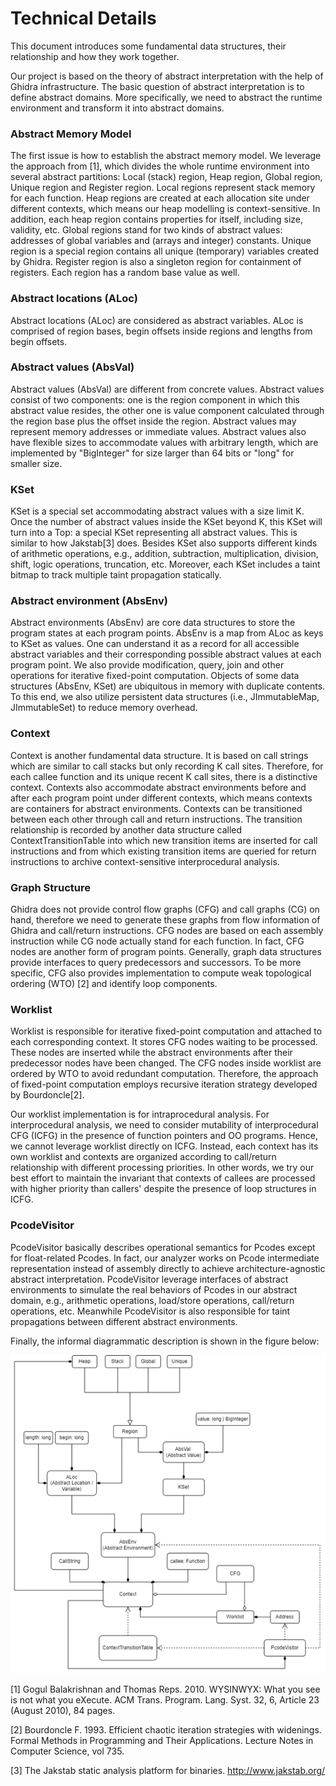# Technical Details

This document introduces some fundamental data structures, their relationship and how they work together.

Our project is based on the theory of abstract interpretation with the help of Ghidra infrastructure. The basic question of abstract interpretation is to define abstract domains. More specifically, we need to abstract the runtime environment and transform it into abstract domains.

### Abstract Memory Model
The first issue is how to establish the abstract memory model. We leverage the approach from [1], which divides the whole runtime environment into several abstract partitions: Local (stack) region, Heap region, Global region, Unique region and Register region. Local regions represent stack memory for each function. Heap regions are created at each allocation site under different contexts, which means our heap modelling is context-sensitive. In addition, each heap region contains properties for itself, including size, validity, etc. Global regions stand for two kinds of abstract values: addresses of global variables and (arrays and integer) constants. Unique region is a special region contains all unique (temporary) variables created by Ghidra. Register region is also a singleton region for containment of registers. Each region has a random base value as well.

### Abstract locations (ALoc)
Abstract locations (ALoc) are considered as abstract variables. ALoc is comprised of region bases, begin offsets inside regions and lengths from begin offsets.

### Abstract values (AbsVal)
Abstract values (AbsVal) are different from concrete values. Abstract values consist of two components: one is the region component in which this abstract value resides, the other one is value component calculated through the region base plus the offset inside the region. Abstract values may represent memory addresses or immediate values. Abstract values also have flexible sizes to accommodate values with arbitrary length, which are implemented by &quot;BigInteger&quot; for size larger than 64 bits or &quot;long&quot; for smaller size.

### KSet
KSet is a special set accommodating abstract values with a size limit K. Once the number of abstract values inside the KSet beyond K, this KSet will turn into a Top: a special KSet representing all abstract values. This is similar to how Jakstab[3] does. Besides KSet also supports different kinds of arithmetic operations, e.g., addition, subtraction, multiplication, division, shift, logic operations, truncation, etc. Moreover, each KSet includes a taint bitmap to track multiple taint propagation statically.

### Abstract environment (AbsEnv)
Abstract environments (AbsEnv) are core data structures to store the program states at each program points. AbsEnv is a map from ALoc as keys to KSet as values. One can understand it as a record for all accessible abstract variables and their corresponding possible abstract values at each program point. We also provide modification, query, join and other operations for iterative fixed-point computation. Objects of some data structures (AbsEnv, KSet) are ubiquitous in memory with duplicate contents. To this end, we also utilize persistent data structures (i.e., JImmutableMap, JImmutableSet) to reduce memory overhead.

### Context
Context is another fundamental data structure. It is based on call strings which are similar to call stacks but only recording K call sites. Therefore, for each callee function and its unique recent K call sites, there is a distinctive context. Contexts also accommodate abstract environments before and after each program point under different contexts, which means contexts are containers for abstract environments. Contexts can be transitioned between each other through call and return instructions. The transition relationship is recorded by another data structure called ContextTransitionTable into which new transition items are inserted for call instructions and from which existing transition items are queried for return instructions to archive context-sensitive interprocedural analysis.

### Graph Structure
Ghidra does not provide control flow graphs (CFG) and call graphs (CG) on hand, therefore we need to generate these graphs from flow information of Ghidra and call/return instructions. CFG nodes are based on each assembly instruction while CG node actually stand for each function. In fact, CFG nodes are another form of program points. Generally, graph data structures provide interfaces to query predecessors and successors. To be more specific, CFG also provides implementation to compute weak topological ordering (WTO) [2] and identify loop components.

### Worklist
Worklist is responsible for iterative fixed-point computation and attached to each corresponding context. It stores CFG nodes waiting to be processed. These nodes are inserted while the abstract environments after their predecessor nodes have been changed. The CFG nodes inside worklist are ordered by WTO to avoid redundant computation. Therefore, the approach of fixed-point computation employs recursive iteration strategy developed by Bourdoncle[2].

Our worklist implementation is for intraprocedural analysis. For interprocedural analysis, we need to consider mutability of interprocedural CFG (ICFG) in the presence of function pointers and OO programs. Hence, we cannot leverage worklist directly on ICFG. Instead, each context has its own worklist and contexts are organized according to call/return relationship with different processing priorities. In other words, we try our best effort to maintain the invariant that contexts of callees are processed with higher priority than callers&#39; despite the presence of loop structures in ICFG.

### PcodeVisitor
PcodeVisitor basically describes operational semantics for Pcodes except for float-related Pcodes. In fact, our analyzer works on Pcode intermediate representation instead of assembly directly to achieve architecture-agnostic abstract interpretation. PcodeVisitor leverage interfaces of abstract environments to simulate the real behaviors of Pcodes in our abstract domain, e.g., arithmetic operations, load/store operations, call/return operations, etc. Meanwhile PcodeVisitor is also responsible for taint propagations between different abstract environments.

Finally, the informal diagrammatic description is shown in the figure below:

![](pic.png)

[1] Gogul Balakrishnan and Thomas Reps. 2010. WYSINWYX: What you see is not what you eXecute. ACM Trans. Program. Lang. Syst. 32, 6, Article 23 (August 2010), 84 pages.

[2] Bourdoncle F. 1993. Efficient chaotic iteration strategies with widenings. Formal Methods in Programming and Their Applications. Lecture Notes in Computer Science, vol 735.

[3] The Jakstab static analysis platform for binaries. http://www.jakstab.org/